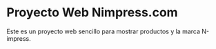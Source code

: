 # Proyecto Web Nimpress.com

Este es un proyecto web sencillo para mostrar productos y la marca N-impress.
